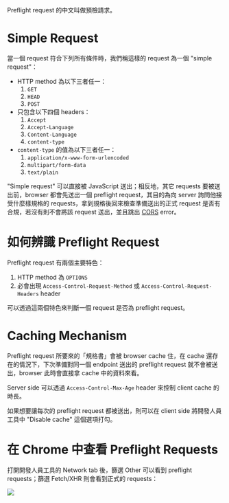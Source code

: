 Preflight request 的中文叫做預檢請求。

# Simple Request

當一個 request 符合下列所有條件時，我們稱這樣的 request 為一個 "simple request"：

- HTTP method 為以下三者任一：
    1. `GET`
    2. `HEAD`
    3. `POST`
- 只包含以下四個 headers：
    1. `Accept`
    2. `Accept-Language`
    3. `Content-Language`
    4. `content-type`
- `content-type` 的值為以下三者任一：
    1. `application/x-www-form-urlencoded`
    2. `multipart/form-data`
    3. `text/plain`

"Simple request" 可以直接被 JavaScript 送出；相反地，其它 requests 要被送出前，browser 都會先送出一個 preflight request，其目的為向 server 詢問他接受什麼樣規格的 requests，拿到規格後回來檢查準備送出的正式 request 是否有合規，若沒有則不會將該 request 送出，並且跳出 [CORS](</Web Development/CORS & SOP.md>) error。

# 如何辨識 Preflight Request

Preflight request 有兩個主要特色：

1. HTTP method 為 `OPTIONS`
2. 必會出現 `Access-Control-Request-Method` 或 `Access-Control-Request-Headers` header

可以透過這兩個特色來判斷一個 request 是否為 preflight request。

# Caching Mechanism

Preflight request 所要來的「規格書」會被 browser cache 住，在 cache 還存在的情況下，下次準備對同一個 endpoint 送出的 preflight request 就不會被送出，browser 此時會直接拿 cache 中的資料來看。

Server side 可以透過 `Access-Control-Max-Age` header 來控制 client cache 的時長。

如果想要讓每次的 preflight request 都被送出，則可以在 client side 將開發人員工具中 "Disable cache" 這個選項打勾。

# 在 Chrome 中查看 Preflight Requests

打開開發人員工具的 Network tab 後，篩選 Other 可以看到 preflight requests；篩選 Fetch/XHR 則會看到正式的 requests：

![](<https://raw.githubusercontent.com/bingyangchen/KM-software/master/img/how-to-see-preflight-request.png>)
